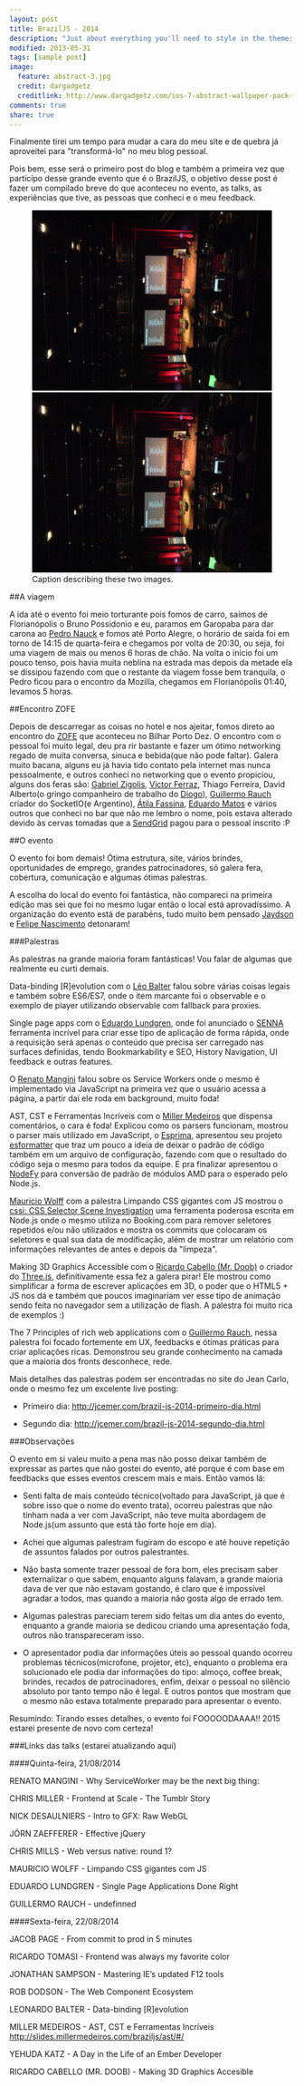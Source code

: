 ```yaml
---
layout: post
title: BrazilJS - 2014
description: "Just about everything you'll need to style in the theme: headings, paragraphs, blockquotes, tables, code blocks, and more."
modified: 2013-05-31
tags: [sample post]
image:
  feature: abstract-3.jpg
  credit: dargadgetz
  creditlink: http://www.dargadgetz.com/ios-7-abstract-wallpaper-pack-for-iphone-5-and-ipod-touch-retina/
comments: true
share: true
---
```


Finalmente tirei um tempo para mudar a cara do meu site e de quebra já aproveitei para "transformá-lo" no meu blog pessoal.

Pois bem, esse será o primeiro post do blog e também a primeira vez que participo desse grande evento que é o BrazilJS, o objetivo desse post é fazer um compilado breve do que aconteceu no evento, as talks, as experiências que tive, as pessoas que conheci e o meu feedback.

<figure class="half">
	<img src="/images/posts/braziljs2014-palco.jpg" alt="">
	<img src="/images/posts/braziljs2014-palco.jpg" alt="">
	<figcaption>Caption describing these two images.</figcaption>
</figure>

##A viagem

A ida até o evento foi meio torturante pois fomos de carro, saímos de Florianópolis o Bruno Possidonio e eu, paramos em Garopaba para dar carona ao [Pedro Nauck](https://twitter.com/pedronauck) e fomos até Porto Alegre, o horário de saída foi em torno de 14:15 de quarta-feira e chegamos por volta de 20:30, ou seja, foi uma viagem de mais ou menos 6 horas de chão. Na volta o início foi um pouco tenso, pois havia muita neblina na estrada mas depois da metade ela se dissipou fazendo com que o restante da viagem fosse bem tranquila, o Pedro ficou para o encontro da Mozilla, chegamos em Florianópolis 01:40, levamos 5 horas.

##Encontro ZOFE

Depois de descarregar as coisas no hotel e nos ajeitar, fomos direto ao encontro do [ZOFE](http://zofe.com.br/) que aconteceu no Bilhar Porto Dez. O encontro com o pessoal foi muito legal, deu pra rir bastante e fazer um ótimo networking regado de muita conversa, sinuca e bebida(que não pode faltar). Galera muito bacana, alguns eu já havia tido contato pela internet mas nunca pessoalmente, e outros conheci no networking que o evento propiciou, alguns dos feras são: [Gabriel Zigolis](https://twitter.com/zigolis), [Victor Ferraz](https://twitter.com/VictorFranca), Thiago Ferreira, David Alberto(o gringo companheiro de trabalho do [Diogo](https://twitter.com/diogomoretti_)), [Guillermo Rauch](https://twitter.com/rauchg) criador do SocketIO(e Argentino), [Átila Fassina](https://twitter.com/atilafassina), [Eduardo Matos](https://twitter.com/eduardojmatos) e vários outros que conheci no bar que não me lembro o nome, pois estava alterado devido às cervas tomadas que a [SendGrid](http://sendgrid.com/) pagou para o pessoal inscrito :P


##O evento

O evento foi bom demais! Ótima estrutura, site, vários brindes, oportunidades de emprego, grandes patrocinadores, só galera fera, cobertura, comunicação e algumas ótimas palestras. 

A escolha do local do evento foi fantástica, não compareci na primeira edição mas sei que foi no mesmo lugar então o local está aprovadíssimo. A organização do evento está de parabéns, tudo muito bem pensado [Jaydson](https://twitter.com/jaydson) e [Felipe Nascimento](https://twitter.com/felipenmoura) detonaram!

###Palestras

As palestras na grande maioria foram fantásticas! Vou falar de algumas que realmente eu curti demais.

Data-binding [R]evolution com o [Léo Balter](https://twitter.com/leobalter) falou sobre várias coisas legais e também sobre ES6/ES7, onde o item marcante foi o observable e o exemplo de player utilizando observable com fallback para proxies. 

Single page apps com o [Eduardo Lundgren](https://twitter.com/eduardolundgren), onde foi anunciado o [SENNA](https://github.com/eduardolundgren/senna) ferramenta incrível para criar esse tipo de aplicação de forma rápida, onde a requisição será apenas o conteúdo que precisa ser carregado nas surfaces definidas, tendo Bookmarkability e SEO, History Navigation, UI feedback e outras features. 

O [Renato Mangini](https://twitter.com/renatomangini) falou sobre os Service Workers onde o mesmo é implementado via JavaScript na primeira vez que o usuário acessa a página, a partir daí ele roda em background, muito foda!

AST, CST e Ferramentas Incríveis com o [Miller Medeiros](https://twitter.com/millermedeiros) que dispensa comentários, o cara é foda! Explicou como os parsers funcionam, mostrou o parser mais utilizado em JavaScript, o [Esprima](http://esprima.org/), apresentou seu projeto [esformatter](https://github.com/millermedeiros/esformatter) que traz um pouco a ideia de deixar o padrão de código também em um arquivo de configuração, fazendo com que o resultado do código seja o mesmo para todos da equipe. E pra finalizar apresentou o [NodeFy](https://github.com/millermedeiros/nodefy) para conversão de padrão de módulos AMD para o esperado pelo Node.js.

[Mauricio Wolff](https://twitter.com/bitbonsai) com a palestra Limpando CSS gigantes com JS mostrou o [cssi: CSS Selector Scene Investigation](https://github.com/bitbonsai/cssi) uma ferramenta poderosa escrita em Node.js onde o mesmo utiliza no Booking.com para remover seletores repetidos e/ou não utilizados e mostra os commits que colocaram os seletores e qual sua data de modificação, além de mostrar um relatório com informações relevantes de antes e depois da "limpeza".

Making 3D Graphics Accessible com o [Ricardo Cabello (Mr. Doob)](https://twitter.com/mrdoob) o criador do [Three.js](http://threejs.org/), definitivamente essa fez a galera pirar! Ele mostrou como simplificar a forma de escrever aplicações em 3D, o poder que o HTML5 + JS nos dá e também que poucos imaginariam ver esse tipo de animação sendo feita no navegador sem a utilização de flash. A palestra foi muito rica de exemplos :)

The 7 Principles of rich web applications com o [Guillermo Rauch](https://twitter.com/rauchg), nessa palestra foi focado fortemente em UX, feedbacks e ótimas práticas para criar aplicações ricas. Demonstrou seu grande conhecimento na camada que a maioria dos fronts desconhece, rede.

Mais detalhes das palestras podem ser encontradas no site do Jean Carlo, onde o mesmo fez um excelente live posting:

* Primeiro dia: <http://jcemer.com/brazil-js-2014-primeiro-dia.html>

* Segundo dia: <http://jcemer.com/brazil-js-2014-segundo-dia.html>

###Observações

O evento em si valeu muito a pena mas não posso deixar também de expressar as partes que não gostei do evento, até porque é com base em feedbacks que esses eventos crescem mais e mais. Então vamos lá:

* Senti falta de mais conteúdo técnico(voltado para JavaScript, já que é sobre isso que o nome do evento trata), ocorreu palestras que não tinham nada a ver com JavaScript, não teve muita abordagem de Node.js(um assunto que está tão forte hoje em dia).

* Achei que algumas palestram fugiram do escopo e até houve repetição de assuntos falados por outros palestrantes.

* Não basta somente trazer pessoal de fora bom, eles precisam saber externalizar o que sabem, enquanto alguns falavam, a grande maioria dava de ver que não estavam gostando, é claro que é impossível agradar a todos, mas quando a maioria não gosta algo de errado tem.

* Algumas palestras pareciam terem sido feitas um dia antes do evento, enquanto a grande maioria se dedicou criando uma apresentação foda, outros não transpareceram isso. 

* O apresentador podia dar informações úteis ao pessoal quando ocorreu problemas técnicos(microfone, projetor, etc), enquanto o problema era solucionado ele podia dar informações do tipo: almoço, coffee break, brindes, recados de patrocinadores, enfim, deixar o pessoal no silêncio absoluto por tanto tempo não é legal. E outros pontos que mostram que o mesmo não estava totalmente preparado para apresentar o evento. 

Resumindo: Tirando esses detalhes, o evento foi FOOOOODAAAA!! 2015 estarei presente de novo com certeza!


###Links das talks (estarei atualizando aqui)

####Quinta-feira, 21/08/2014

RENATO MANGINI - Why ServiceWorker may be the next big thing:  

  
CHRIS MILLER - Frontend at Scale - The Tumblr Story  


NICK DESAULNIERS - Intro to GFX: Raw WebGL  


JÖRN ZAEFFERER - Effective jQuery  


CHRIS MILLS - Web versus native: round 1?  


MAURICIO WOLFF - Limpando CSS gigantes com JS	 


EDUARDO LUNDGREN - Single Page Applications Done Right  


GUILLERMO RAUCH - undefinned  


####Sexta-feira, 22/08/2014

JACOB PAGE - From commit to prod in 5 minutes

RICARDO TOMASI - Frontend was always my favorite color

JONATHAN SAMPSON - Mastering IE’s updated F12 tools

ROB DODSON - The Web Component Ecosystem

LEONARDO BALTER - Data-binding [R]evolution

MILLER MEDEIROS - AST, CST e Ferramentas Incríveis  
<http://slides.millermedeiros.com/braziljs/ast/#/>

YEHUDA KATZ - A Day in the Life of an Ember Developer


RICARDO CABELLO (MR. DOOB) - Making 3D Graphics Accesible



